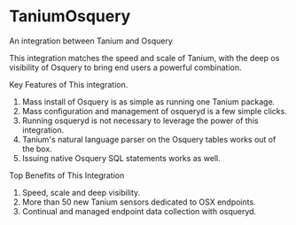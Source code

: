 # TaniumOsquery
An integration between Tanium and Osquery

This integration matches the speed and scale of Tanium, with the deep os visibility of Osquery to bring end users a powerful combination.

Key Features of This integration.
1. Mass install of Osquery is as simple as running one Tanium package.
2. Mass configuration and management of osqueryd is a few simple clicks.
3. Running osqueryd is not necessary to leverage the power of this integration.
4. Tanium's natural language parser on the Osquery tables works out of the box.
5. Issuing native Osquery SQL statements works as well.

Top Benefits of This Integration
1. Speed, scale and deep visibility.
2. More than 50 new Tanium sensors dedicated to OSX endpoints.
3. Continual and managed endpoint data collection with osqueryd.
